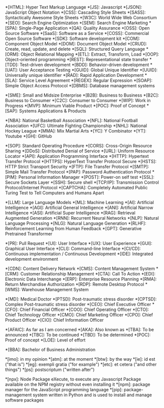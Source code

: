 
<!-- ## Programming, Products, Web Technology, Development, Processes -->
*[HTML]: Hyper Text Markup Language
*[JS]: Javascript
*[JSON]: JavaScript Object Notation
*[CSS]: Cascading Style Sheets
*[SASS]: Syntactically Awesome Style Sheets
*[W3C]: World Wide Web Consortium
*[SEO]: Search Engine Optimization
*[SEM]: Search Engine Marketing
*[SPA]: Single-Page Application
*[QA]: Quality Assurance
*[OSS]: Open Source Software
*[SaaS]: Software as a Service
*[COSS]: Commercial Open Source Software
*[SDK]: Software development kit
*[COM]: Component Object Model
*[DOM]: Document Object Model
*[CRUD]: Create, read, update, and delete
*[SQL]: Structured Query Language
*[ORM]: Object Relational Mapping
*[ETL]: Extract, Transform, Load
*[OOP]: Object-oriented programming
*[REST]: Representational state transfer
*[TDD]: Test-driven development
*[BDD]: Behavior-driven development
*[UAT]: User Acceptance Testing
*[GUID]: Global Unique Identifier
*[UUID]: Universally unique identifier
*[RAD]: Rapid Application Development
*[SLA]: Service Level Agreement
*[REGEX]: Regular Expression
*[SOAP]: Simple Object Access Protocol
*[DBMS]: Database management systems


<!-- ## Business Relation, Business-Types -->
*[SME]: Small and Midsize Enterprise
*[B2B]: Business to Business
*[B2C]: Business to Consumer
*[C2C]: Consumer to Consumer
*[WIP]: Work in Progress
*[MVP]: Minimum Viable Product
*[POC]: Proof of Concept
*[SAP]: Systems Applications & Products


<!-- ## Sports, Companies,  -->
*[NBA]: National Basketball Association
*[NFL]: National Football Association
*[UFC]: Ultimate Fighting Championship
*[NHL]: National Hockey League
*[MMA]: Mix Martial Arts
*[YC]: Y Combinator
*[YT]: Youtube
*[GH]: GitHub


<!-- ## Internet -->
*[SOP]: Standard Operating Procedure
*[CORS]: Cross-Origin Resource Sharing
*[DDoS]: Distributed Denial of Service
*[URL]: Uniform Resource Locator
*[API]: Application Programming Interface
*[HTTP]: Hypertext Transfer Protocol
*[HTTPS]: HyperText Transfer Protocol Secure
*[HSTS]: HTTP Strict Transport Security
*[FTP]: File Transfer Protocol
*[SMTP]: Simple Mail Transfer Protocol
*[PAP]: Password Authentication Protocol
*[PIM]: Personal Information Manager
*[POST]: Power-on self test
*[SSL]: Secure Sockets Layer
*[SSH]: Secure shell
*[TCP/IP]: Transmission Control Protocol/Internet Protocol
*[CAPTCHA]: Completely Automated Public Turing Test to Tell Computers and Humans Apart


<!-- ## AI, ML & LLM -->
*[LLM]: Large Language Models
*[ML]: Machine Learning
*[AI]: Artificial Intelligence
*[AGI]: Artificial General Intelligence
*[ANI]: Artificial Narrow Intelligence
*[ASI]: Artificial Super Intelligence
*[RAG]: Retrieval Augmented Generation
*[RNN]: Recurrent Neural Networks
*[NLP]: Natural Language Processing
*[NLG]: Natural Language Generation
*[RLHF]: Reinforcement Learning from Human Feedback
*[GPT]: Generative Pretrained Transformer


<!-- ## Git, Terminals & IDE -->
*[PR]: Pull Request
*[UI]: User Interface
*[UX]: User Experience
*[GUI]: Graphical User Interface
*[CLI]: Command-line Interface
*[CI/CD]: Continuous implementation / Continuous Development
*[IDE]: Integrated development environment



<!-- ## Data, Content, Management/Delivery -->
*[CDN]: Content Delivery Network
*[CMS]: Content Management System
*[CRM]: Customer Relationship Management
*[CTA]: Call To Action
*[EDI]: Electronic Data Interchange
*[ERP]: Enterprise Resource Planning
*[RMA]: Return Merchandise Authorization
*[RDP]: Remote Desktop Protocol
*[WMS]: Warehouse Management System


<!-- ## Health, Professions, Positions -->
*[MD]: Medical Doctor
*[PTSD]: Post-traumatic stress disorder
*[CPTSD]: Complex Post-traumatic stress disorder
*[CEO]: Chief Executive Officer
*[CFO]: Chief Financial Officer
*[COO]: Chief Operating Officer
*[CTO]: Chief Technology Officer
*[CMO]: Chief Marketing Officer
*[CPO]: Chief Product Officer
*[CIO]: Chief Information Officer


<!-- ## Misc -->
*[AFAIC]: As far as I am concerned
*[AKA]: Also known as
*[TBA]: To be announced
*[TBC]: To be continued
*[TBD]: To be determined
*[POC]: Proof of concept
*[LOE]: Level of effort


<!-- ## Yet to be labeled -->
*[BBA]: Bachelor of Business Administration



<!-- ## Misc lower-case -->
*[imo]: in my opinion
*[atm]: at the moment
*[btw]: by the way
*[ie]: id est ("that is")
*[eg]: exempli gratia ("for example")
*[etc]: et cetera ("and other things")
*[ps]: postscriptum ("written after")



<!-- ## installing via package managers  -->
*[npx]: Node Package eXecute, to execute any Javascript Package available on the NPM registry without even installing it
*[npm]: package manager for the JavaScript programming language
*[pip]: package-management system written in Python and is used to install and manage software packages
